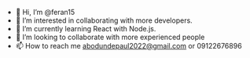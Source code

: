 - 👋 Hi, I’m @feran15
- 👀 I’m interested in collaborating with more developers.
- 🌱 I’m currently learning React with Node.js.
- 💞️ I’m looking to collaborate with more experienced people
- 📫 How to reach me abodundepaul2022@gmail.com or 09122676896

<!---
feran15/feran15 is a ✨ special ✨ repository because its `README.md` (this file) appears on your GitHub profile.
You can click the Preview link to take a look at your changes.
--->
